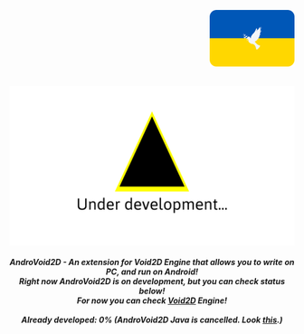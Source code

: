 <p align="right"><a href="https://standforukraine.com/"><img src="HelpUkraineIcon.png" width=150></a><br><br></p><p align="center"><img src="UnderDevelopment.png" width=700><br><br><b><i>AndroVoid2D - An extension for Void2D Engine that allows you to write on PC, and run on Android!<br>Right now AndroVoid2D is on development, but you can check status below!<br>For now you can check <a href="https://github.com/xzripper/Void2D">Void2D</a> Engine!<br><br>Already developed: 0% (AndroVoid2D Java is cancelled. Look <a href="https://github.com/xzripper/CancelledAndroVoid2D">this</a>.)</b></i></p>
